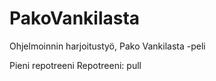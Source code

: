 ﻿PakoVankilasta
==============

Ohjelmoinnin harjoitustyö, Pako Vankilasta -peli

Pieni repotreeni
Repotreeni: pull